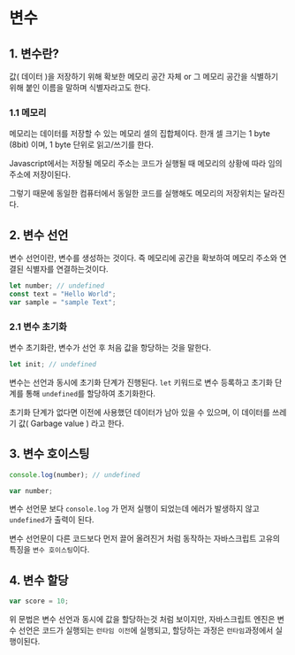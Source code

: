 # 변수

## 1. 변수란?

값( 데이터 )을 저장하기 위해 확보한 메모리 공간 자체 or 그 메모리 공간을 식별하기 위해 붙인 이름을 말하며 식별자라고도 한다.

### 1.1 메모리

메모리는 데이터를 저장할 수 있는 메모리 셀의 집합체이다. 한개 셀 크기는 1 byte (8bit) 이며, 1 byte 단위로 읽고/쓰기를 한다.

Javascript에서는 저장될 메모리 주소는 코드가 실행될 때 메모리의 상황에 따라 임의 주소에 저장이된다.

그렇기 때문에 동일한 컴퓨터에서 동일한 코드를 실행해도 메모리의 저장위치는 달라진다.

## 2. 변수 선언

변수 선언이란, 변수를 생성하는 것이다. 즉 메모리에 공간을 확보하여 메모리 주소와 연결된 식별자를 연결하는것이다.

```javascript
let number; // undefined
const text = "Hello World";
var sample = "sample Text";
```

### 2.1 변수 초기화

변수 초기화란, 변수가 선언 후 처음 값을 항당하는 것을 말한다.

```javascript
let init; // undefined
```

변수는 선언과 동시에 초기화 단계가 진행된다. `let` 키워드로 변수 등록하고 초기화 단계를 통해 `undefined`를 할당하여 초기화한다.

초기화 단계가 없다면 이전에 사용했던 데이터가 남아 있을 수 있으며, 이 데이터를 쓰레기 값( Garbage value ) 라고 한다.

## 3. 변수 호이스팅

```javascript
console.log(number); // undefined

var number;
```

변수 선언문 보다 `console.log` 가 먼저 실행이 되었는데 에러가 발생하지 않고 `undefined`가 출력이 된다.

변수 선언문이 다른 코드보다 먼저 끌어 올려진거 처럼 동작하는 자바스크립트 고유의 특징을 `변수 호이스팅`이다.

## 4. 변수 할당

```javascript
var score = 10;
```

위 문법은 변수 선언과 동시에 값을 할당하는것 처럼 보이지만, 자바스크립트 엔진은 변수 선언은 코드가 실행되는 `런타임 이전`에 실행되고, 할당하는 과정은 `런타임`과정에서 실행이된다.

